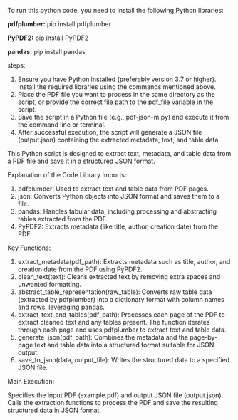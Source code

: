 
To run this python code, you need to install the following Python libraries:

**pdfplumber:**
pip install pdfplumber

**PyPDF2:**
pip install PyPDF2

**pandas:**
pip install pandas

steps:
1. Ensure you have Python installed (preferably version 3.7 or higher). Install the required libraries using the commands mentioned above.
2. Place the PDF file you want to process in the same directory as the script, or provide the correct file path to the pdf_file variable in the script.
3. Save the script in a Python file (e.g., pdf-json-m.py) and execute it from the command line or terminal.
4. After successful execution, the script will generate a JSON file (output.json) containing the extracted metadata, text, and table data.


This Python script is designed to extract text, metadata, and table data from a PDF file and save it in a structured JSON format. 

Explanation of the Code
Library Imports:

1. pdfplumber: Used to extract text and table data from PDF pages.
2. json: Converts Python objects into JSON format and saves them to a file.
3. pandas: Handles tabular data, including processing and abstracting tables extracted from the PDF.
4. PyPDF2: Extracts metadata (like title, author, creation date) from the PDF.


Key Functions:

1. extract_metadata(pdf_path): Extracts metadata such as title, author, and creation date from the PDF using PyPDF2.
2. clean_text(text): Cleans extracted text by removing extra spaces and unwanted formatting.
3. abstract_table_representation(raw_table): Converts raw table data (extracted by pdfplumber) into a dictionary format with column names and rows, leveraging pandas.
4. extract_text_and_tables(pdf_path): Processes each page of the PDF to extract cleaned text and any tables present. The function iterates through each page and uses pdfplumber to extract text and table data.
5. generate_json(pdf_path): Combines the metadata and the page-by-page text and table data into a structured format suitable for JSON output.
6. save_to_json(data, output_file): Writes the structured data to a specified JSON file.


Main Execution:

Specifies the input PDF (example.pdf) and output JSON file (output.json).
Calls the extraction functions to process the PDF and save the resulting structured data in JSON format.
